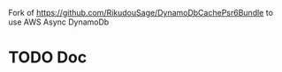 Fork of https://github.com/RikudouSage/DynamoDbCachePsr6Bundle to use AWS Async DynamoDb

# TODO Doc
